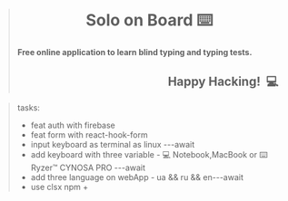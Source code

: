 > <h1 style="margin-top: 20px;" align="center">Solo on Board ⌨️ </h1> 
> <h4> Free online application to learn blind typing and typing tests.</h4>
> <h2 align="end">Happy Hacking! &nbsp;💻&nbsp;</h2>

>tasks:
> 
> - feat auth with firebase
> - feat form with react-hook-form
> - input keyboard as terminal as linux ---await
> - add keyboard with three variable - 💻  Notebook,MacBook  or ⌨️ Ryzer™ CYNOSA PRO ---await 
> - add three language on webApp - ua && ru && en---await
> - use clsx npm  +
